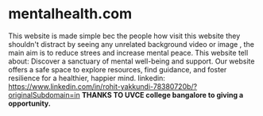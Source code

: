    # mentalhealth.com
This website is made simple bec the people how visit this website they shouldn't distract by seeing any unrelated background video or image , the main aim is to reduce strees and increase mental peace.
This website tell about: Discover a sanctuary of mental well-being and support. Our website offers a safe space to explore resources, find guidance, and foster resilience for a healthier, happier mind. 
linkedin: https://www.linkedin.com/in/rohit-yakkundi-78380720b/?originalSubdomain=in
**THANKS TO UVCE college bangalore to giving a opportunity.**

